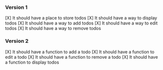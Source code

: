 ### Version 1
[X] It should have a place to store todos
[X] It should have a way to display todos
[X] It should have a way to add todos
[X] It should have a way to edit todos
[X] It should have a way to remove todos

### Version 2
[X] It should have a function to add a todo
[X] It should have a function to edit a todo
[X] It should have a function to remove a todo
[X] It should have a function to display todos